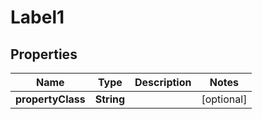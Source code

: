 

# Label1


## Properties

| Name | Type | Description | Notes |
|------------ | ------------- | ------------- | -------------|
|**propertyClass** | **String** |  |  [optional] |



